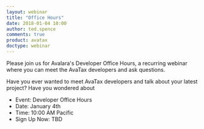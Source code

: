 ```yaml
---
layout: webinar
title: "Office Hours"
date: 2018-01-04 10:00
author: ted.spence
comments: true
product: avatax
doctype: webinar
---
```


Please join us for Avalara's Developer Office Hours, a recurring webinar where you can meet the AvaTax developers and ask questions.  

Have you ever wanted to meet AvaTax developers and talk about your latest project?  Have you wondered about

<ul class="normal">
	<li>Event: Developer Office Hours</li>
	<li>Date: January 4th</li>
	<li>Time: 10:00 AM Pacific</li>
	<li>Sign Up Now: TBD</li>
</ul>
